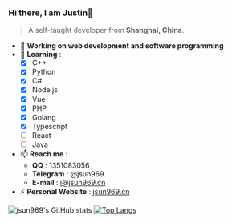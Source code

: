 ### Hi there, I am Justin👋
> A self-taught developer from **Shanghai, China**.  
- 🔭 **Working on web development and software programming**
- 🌱 **Learning** :
  - [x] C++
  - [x] Python
  - [x] C#
  - [x] Node.js
  - [x] Vue
  - [x] PHP
  - [x] Golang
  - [x] Typescript
  - [ ] React
  - [ ] Java
- 📫 **Reach me** :
  - **QQ** : 1351083056
  - **Telegram** : @jsun969
  - **E-mail** : i@jsun969.cn
- ⚡ **Personal Website** : [jsun969.cn](https://jsun969.cn)

![jsun969's GitHub stats](https://github-readme-stats.vercel.app/api?username=jsun969&show_icons=true&theme=graywhite)
[![Top Langs](https://github-readme-stats.vercel.app/api/top-langs/?username=jsun969&layout=compact)](https://github.com/anuraghazra/github-readme-stats)
<!--
**jsun969/jsun969** is a ✨ _special_ ✨ repository because its `README.md` (this file) appears on your GitHub profile.

Here are some ideas to get you started:

- 🔭 I’m currently working on ...
- 🌱 I’m currently learning ...
- 👯 I’m looking to collaborate on ...
- 🤔 I’m looking for help with ...
- 💬 Ask me about ...
- 📫 How to reach me: ...
- 😄 Pronouns: ...
- ⚡ Fun fact: ...
-->

